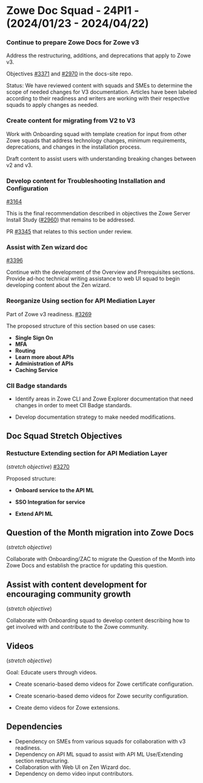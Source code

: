 # Zowe Doc Squad - 24PI1 - (2024/01/23 - 2024/04/22)

### Continue to prepare Zowe Docs for Zowe v3 

Address the restructuring, additions, and deprecations that apply to Zowe v3.

Objectives [#3371](https://github.com/zowe/docs-site/issues/3371) and  [#2970](https://github.com/zowe/docs-site/issues/2970) in the docs-site repo. 

Status: We have reviewed content with squads and SMEs to determine the scope of needed changes for V3 documentation. Articles have been labeled according to their readiness and writers are working with their respective squads to apply changes as needed.

### Create content for migrating from V2 to V3

Work with Onboarding squad with template creation for input from other Zowe squads that address technology changes, minimum requirements, deprecations, and changes in the installation process. 

Draft content to assist users with understanding breaking changes between v2 and v3.

### Develop content for Troubleshooting Installation and Configuration 

[#3164](https://github.com/zowe/docs-site/issues/3164) 

This is the final recommendation described in objectives the Zowe Server Install Study ([#2960](https://github.com/zowe/docs-site/issues/2960)) that remains to be addressed.

PR [#3345](https://github.com/zowe/docs-site/pull/3345) that relates to this section under review.

### Assist with Zen wizard doc 

[#3396](https://github.com/zowe/docs-site/issues/3396)

Continue with the development of the Overview and Prerequisites sections. Provide ad-hoc technical writing assistance to web UI squad to begin developing content about the Zen wizard.

### Reorganize Using section for API Mediation Layer 

Part of Zowe v3 readiness. [#3269](https://github.com/zowe/docs-site/issues/3269)

The proposed structure of this section based on use cases:

* **Single Sign On** 	
* **MFA**
* **Routing** 
* **Learn more about APIs**
* **Administration of APIs**
* **Caching Service**

### CII Badge standards

- Identify areas in Zowe CLI and Zowe Explorer documentation that need changes in order to meet  CII Badge standards.

- Develop documentation strategy to make needed modifications.

## Doc Squad Stretch Objectives 

### Restucture Extending section for API Mediation Layer 

(_stretch objective_) [#3270](https://github.com/zowe/docs-site/issues/3270) 

Proposed structure:

* **Onboard service to the API ML**

* **SSO Integration for service**

* **Extend API ML**


## Question of the Month migration into Zowe Docs 
(_stretch objective_)

Collaborate with Onboarding/ZAC to migrate the Question of the Month into Zowe Docs and establish the practice for updating this question.

## Assist with content development for encouraging community growth
(_stretch objective_)

Collaborate with Onboarding squad to develop content describing how to get involved with and contribute to the Zowe community. 

## Videos
(_stretch objective_)

Goal: Educate users through videos.

* Create scenario-based demo videos for Zowe certificate configuration.

* Create scenario-based demo videos for Zowe security configuration.

* Create demo videos for Zowe extensions. 

## Dependencies

* Dependency on SMEs from various squads for collaboration with v3 readiness.
* Dependency on API ML squad to assist with API ML Use/Extending section restructuring.  
* Collaboration with Web UI on Zen Wizard doc.
* Dependency on demo video input contributors.
